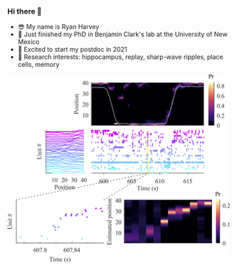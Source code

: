 ### Hi there 👋

<!--
**ryanharvey1/ryanharvey1** is a ✨ _special_ ✨ repository because its `README.md` (this file) appears on your GitHub profile.
Here are some ideas to get you started:
- 🌱 I’m currently learning ...
- 👯 I’m looking to collaborate on ...
- 🤔 I’m looking for help with ...
- 💬 Ask me about ...
- 📫 How to reach me: ...
![replay_figure](https://github.com/ryanharvey1/ryanharvey1/blob/main/replay_figure.png)


- ⚡ Fun fact: ...
-->

- 😎 My name is Ryan Harvey
- 🔬 Just finished my PhD in Benjamin Clark's lab at the University of New Mexico
- 🤩 Excited to start my postdoc in 2021
- 🧠 Research interests: hippocampus, replay, sharp-wave ripples, place cells, memory

<img src="https://github.com/ryanharvey1/ryanharvey1/blob/main/replay_figure.png" width="500px">



